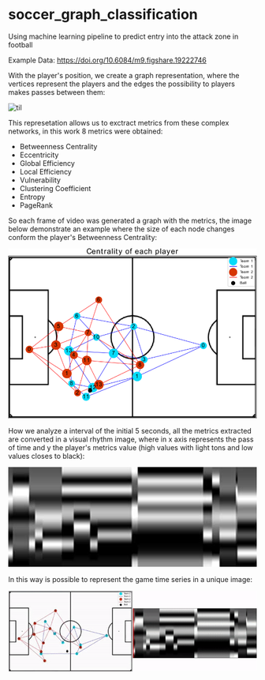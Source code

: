 # soccer_graph_classification
Using machine learning pipeline to predict entry into the attack zone in football

Example Data: https://doi.org/10.6084/m9.figshare.19222746

With the player's position, we create a graph representation, where the vertices represent the players and the edges the possibility to players makes passes between them:

![til](./readme_images/graph_plus_real_match.gif)

This represetation allows us to exctract metrics from these complex networks, in this work 8 metrics were obtained:

- Betweenness Centrality
- Eccentricity
- Global Efficiency
- Local Efficiency
- Vulnerability
- Clustering Coefficient
- Entropy
- PageRank

So each frame of video was generated a graph with the metrics, the image below demonstrate an example where the size of each node changes conform the player's Betweenness Centrality:

![til](./readme_images/centralidade_grafo_jogadores.png)

How we analyze a interval of the initial 5 seconds, all the metrics extracted are converted in a visual rhythm image, where in x axis represents the pass of time and y the player's metrics value (high values with light tons and low values closes to black):

![til](./readme_images/sample_resized.png)

In this way is possible to represent the game time series in a unique image:

![til](./readme_images/graph_edges_plus_red.gif)
